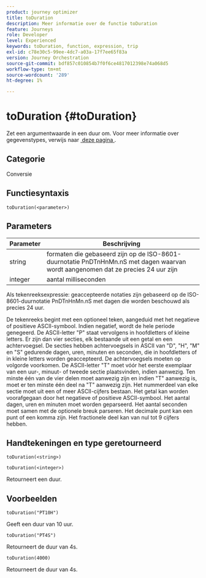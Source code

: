 ```yaml
---
product: journey optimizer
title: toDuration
description: Meer informatie over de functie toDuration
feature: Journeys
role: Developer
level: Experienced
keywords: toDuration, function, expression, trip
exl-id: c78e30c5-99ee-4dc7-a03a-17f7ee65f83a
version: Journey Orchestration
source-git-commit: bdf857c010854b7f0f6ce4817012398e74a068d5
workflow-type: tm+mt
source-wordcount: '289'
ht-degree: 1%

---
```


# toDuration {#toDuration}

Zet een argumentwaarde in een duur om. Voor meer informatie over gegevenstypes, verwijs naar [&#x200B; deze pagina &#x200B;](../expression/data-types.md).

## Categorie

Conversie

## Functiesyntaxis

`toDuration(<parameter>)`

## Parameters

| Parameter | Beschrijving |
|--- |--- |
| string | formaten die gebaseerd zijn op de ISO-8601-duurnotatie PnDTnHnMn.nS met dagen waarvan wordt aangenomen dat ze precies 24 uur zijn |
| integer | aantal milliseconden |

Als tekenreeksexpressie: geaccepteerde notaties zijn gebaseerd op de ISO-8601-duurnotatie PnDTnHnMn.nS met dagen die worden beschouwd als precies 24 uur.

De tekenreeks begint met een optioneel teken, aangeduid met het negatieve of positieve ASCII-symbool. Indien negatief, wordt de hele periode genegeerd. De ASCII-letter &quot;P&quot; staat vervolgens in hoofdletters of kleine letters. Er zijn dan vier secties, elk bestaande uit een getal en een achtervoegsel. De secties hebben achtervoegsels in ASCII van &quot;D&quot;, &quot;H&quot;, &quot;M&quot; en &quot;S&quot; gedurende dagen, uren, minuten en seconden, die in hoofdletters of in kleine letters worden geaccepteerd. De achtervoegsels moeten op volgorde voorkomen. De ASCII-letter &quot;T&quot; moet vóór het eerste exemplaar van een uur-, minuut- of tweede sectie plaatsvinden, indien aanwezig. Ten minste één van de vier delen moet aanwezig zijn en indien &quot;T&quot; aanwezig is, moet er ten minste één deel na &quot;T&quot; aanwezig zijn. Het nummerdeel van elke sectie moet uit een of meer ASCII-cijfers bestaan. Het getal kan worden voorafgegaan door het negatieve of positieve ASCII-symbool. Het aantal dagen, uren en minuten moet worden geparseerd. Het aantal seconden moet samen met de optionele breuk parseren. Het decimale punt kan een punt of een komma zijn. Het fractionele deel kan van nul tot 9 cijfers hebben.

## Handtekeningen en type geretourneerd

`toDuration(<string>)`

`toDuration(<integer>)`

Retourneert een duur.

## Voorbeelden

`toDuration("PT10H")`

Geeft een duur van 10 uur.

`toDuration("PT4S")`

Retourneert de duur van 4s.

`toDuration(4000)`

Retourneert de duur van 4s.
